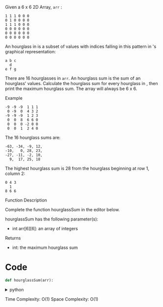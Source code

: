 Given a 6 x 6 2D Array, `arr` :

```
1 1 1 0 0 0
0 1 0 0 0 0
1 1 1 0 0 0
0 0 0 0 0 0
0 0 0 0 0 0
0 0 0 0 0 0
```

An hourglass in  is a subset of values with indices falling in this pattern in 's graphical representation:

```
a b c
  d
e f g
```

There are 16 hourglasses in `arr`. An hourglass sum is the sum of an hourglass' values. Calculate the hourglass sum for every hourglass in , then print the maximum hourglass sum. The array will always be 6 x 6.

Example

```
-9 -9 -9  1 1 1 
 0 -9  0  4 3 2
-9 -9 -9  1 2 3
 0  0  8  6 6 0
 0  0  0 -2 0 0
 0  0  1  2 4 0
```
The 16 hourglass sums are:

```
-63, -34, -9, 12, 
-10,   0, 28, 23, 
-27, -11, -2, 10, 
  9,  17, 25, 18
```

The highest hourglass sum is 28 from the hourglass beginning at row 1, column 2:

```
0 4 3
  1
8 6 6
```

Function Description

Complete the function hourglassSum in the editor below.

hourglassSum has the following parameter(s):

- int arr[6][6]: an array of integers

Returns

- int: the maximum hourglass sum

# Code

```py
def hourglassSum(arr):

```

<details>

  <summary>python
  
  Time Complexity: O(1)
  Space Complexity: O(1)
  </summary>

```py
def hourglassSum(arr):
    max_number = float('-inf')

    for row in range(4):
        for col in range(4):
            top = arr[row][col] + arr[row][col+1] + arr[row][col+2]
            middle = arr[row+1][col+1]
            bottom = arr[row+2][col] + arr[row+2][col+1] + arr[row+2][col+2]
            sum = top + middle + bottom

            if sum > max_number:
                max_number = sum
    return max_number
```

</details>
